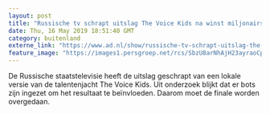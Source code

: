 ```yaml
---
layout: post
title: "Russische tv schrapt uitslag The Voice Kids na winst miljonairsdochter"
date: Thu, 16 May 2019 18:51:40 GMT
category: buitenland
externe_link: "https://www.ad.nl/show/russische-tv-schrapt-uitslag-the-voice-kids-na-winst-miljonairsdochter~adb91ad1/"
feature_image: "https://images1.persgroep.net/rcs/SbzU8arNhAjH23ayraoCpGhUlm0/diocontent/148546547/_fitwidth/400/?appId=21791a8992982cd8da851550a453bd7f&quality=0.7"
---
```


De Russische staatstelevisie heeft de uitslag geschrapt van een lokale versie van de talentenjacht The Voice Kids. Uit onderzoek blijkt dat er bots zijn ingezet om het resultaat te beïnvloeden. Daarom moet de finale worden overgedaan.
